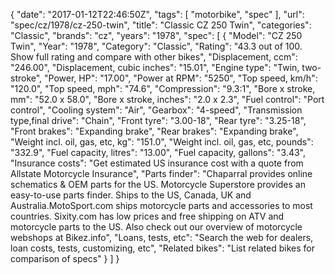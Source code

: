 {
    "date": "2017-01-12T22:46:50Z",
    "tags": [
        "motorbike",
        "spec"
    ],
    "url": "spec\/cz\/1978\/cz-250-twin",
    "title": "Classic CZ 250 Twin",
    "categories": "Classic",
    "brands": "cz",
    "years": "1978",
    "spec": [
        {
            "Model": "CZ 250 Twin",
            "Year": "1978",
            "Category": "Classic",
            "Rating": "43.3 out of 100. Show full rating and compare with other bikes",
            "Displacement, ccm": "246.00",
            "Displacement, cubic inches": "15.01",
            "Engine type": "Twin, two-stroke",
            "Power, HP": "17.00",
            "Power at RPM": "5250",
            "Top speed, km\/h": "120.0",
            "Top speed, mph": "74.6",
            "Compression": "9.3:1",
            "Bore x stroke, mm": "52.0 x 58.0",
            "Bore x stroke, inches": "2.0 x 2.3",
            "Fuel control": "Port control",
            "Cooling system": "Air",
            "Gearbox": "4-speed",
            "Transmission type,final drive": "Chain",
            "Front tyre": "3.00-18",
            "Rear tyre": "3.25-18",
            "Front brakes": "Expanding brake",
            "Rear brakes": "Expanding brake",
            "Weight incl. oil, gas, etc, kg": "151.0",
            "Weight incl. oil, gas, etc, pounds": "332.9",
            "Fuel capacity, litres": "13.00",
            "Fuel capacity, gallons": "3.43",
            "Insurance costs": "Get estimated US insurance cost with a quote from Allstate Motorcycle Insurance",
            "Parts finder": "Chaparral provides online schematics & OEM parts for the US.   Motorcycle Superstore provides an easy-to-use parts finder. Ships to the US, Canada, UK and Australia.MotoSport.com ships motorcycle parts and accessories to most countries.    Sixity.com has low prices and free shipping on ATV and motorcycle parts to the US. Also check out our overview of motorcycle webshops at Bikez.info",
            "Loans, tests, etc": "Search the web for dealers, loan costs, tests, customizing, etc",
            "Related bikes": "List related bikes for comparison of specs"
        }
    ]
}